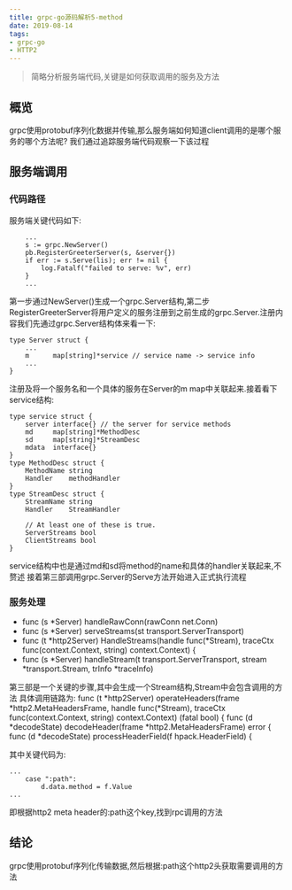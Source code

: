 ```yaml
---
title: grpc-go源码解析5-method
date: 2019-08-14
tags: 
- grpc-go
- HTTP2
---
```


>简略分析服务端代码,关键是如何获取调用的服务及方法

## 概览

grpc使用protobuf序列化数据并传输,那么服务端如何知道client调用的是哪个服务的哪个方法呢?
我们通过追踪服务端代码观察一下该过程

## 服务端调用

### 代码路径
服务端关键代码如下:
```
	...
	s := grpc.NewServer()
	pb.RegisterGreeterServer(s, &server{})
	if err := s.Serve(lis); err != nil {
		log.Fatalf("failed to serve: %v", err)
	}
	...
```
第一步通过NewServer()生成一个grpc.Server结构,第二步RegisterGreeterServer将用户定义的服务注册到之前生成的grpc.Server.注册内容我们先通过grpc.Server结构体来看一下:

```
type Server struct {
	...
	m      map[string]*service // service name -> service info
	...
}
```
注册及将一个服务名和一个具体的服务在Server的m map中关联起来.接着看下service结构:
```
type service struct {
	server interface{} // the server for service methods
	md     map[string]*MethodDesc
	sd     map[string]*StreamDesc
	mdata  interface{}
}
type MethodDesc struct {
	MethodName string
	Handler    methodHandler
}
type StreamDesc struct {
	StreamName string
	Handler    StreamHandler

	// At least one of these is true.
	ServerStreams bool
	ClientStreams bool
}
```
service结构中也是通过md和sd将method的name和具体的handler关联起来,不赘述
接着第三部调用grpc.Server的Serve方法开始进入正式执行流程

### 服务处理

* func (s *Server) handleRawConn(rawConn net.Conn)
* func (s *Server) serveStreams(st transport.ServerTransport)
* func (t *http2Server) HandleStreams(handle func(*Stream), traceCtx func(context.Context, string) context.Context) {
* func (s *Server) handleStream(t transport.ServerTransport, stream *transport.Stream, trInfo *traceInfo)

第三部是一个关键的步骤,其中会生成一个Stream结构,Stream中会包含调用的方法
具体调用链路为:
func (t *http2Server) operateHeaders(frame *http2.MetaHeadersFrame, handle func(*Stream), traceCtx func(context.Context, string) context.Context) (fatal bool) {
func (d *decodeState) decodeHeader(frame *http2.MetaHeadersFrame) error {
func (d *decodeState) processHeaderField(f hpack.HeaderField) {

其中关键代码为:
```
...
	case ":path":
		d.data.method = f.Value
...
```
即根据http2 meta header的:path这个key,找到rpc调用的方法

## 结论

grpc使用protobuf序列化传输数据,然后根据:path这个http2头获取需要调用的方法
